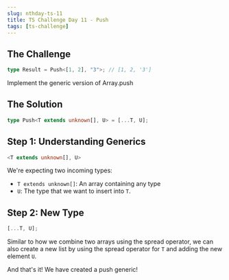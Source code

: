 ```yaml
---
slug: nthday-ts-11
title: TS Challenge Day 11 - Push
tags: [ts-challenge]
---
```


## The Challenge

```ts
type Result = Push<[1, 2], "3">; // [1, 2, '3']
```

Implement the generic version of Array.push

<!-- truncate -->

## The Solution

```ts
type Push<T extends unknown[], U> = [...T, U];
```

## Step 1: Understanding Generics

```ts
<T extends unknown[], U>
```

We're expecting two incoming types:

- `T extends unknown[]`: An array containing any type
- `U`: The type that we want to insert into `T`.

## Step 2: New Type

```ts
[...T, U];
```

Similar to how we combine two arrays using the spread operator,
we can also create a new list by using the spread operator for `T` and adding the new element `U`.

And that's it! We have created a push generic!

